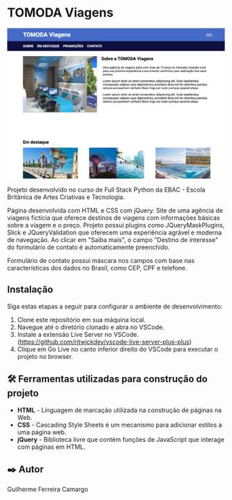 # TOMODA Viagens

<img src="assets/images/viagens.png">

Projeto desenvolvido no curso de Full Stack Python da EBAC - Escola Britânica de Artes Criativas e Tecnologia.

Página desenvolvida com HTML e CSS com jQuery. Site de uma agência de viagens fictícia que oferece destinos de viagens
com informações básicas sobre a viagem e o preço. Projeto possui plugins como JQueryMaskPlugins, Slick e JQueryValidation
que oferecem uma experiência agrável e moderna de navegação. Ao clicar em "Saiba mais", o campo "Destino de interesse"
do formulário de contato é automaticamente preenchido.

Formulário de contato possui máscara nos campos com base nas características dos dados no Brasil, como CEP, CPF e telefone.

## Instalação

Siga estas etapas a seguir para configurar o ambiente de desenvolvimento:

1. Clone este repositório em sua máquina local.
2. Navegue até o diretório clonado e abra no VSCode.
3. Instale a extensão Live Server no VSCode. (https://github.com/ritwickdey/vscode-live-server-plus-plus)
4. Clique em Go Live no canto inferior direito do VSCode para executar o projeto no browser.

## 🛠️ Ferramentas utilizadas para construção do projeto

* **HTML** - Linguagem de marcação utilizada na construção de páginas na Web.
* **CSS** - Cascading Style Sheets é um mecanismo para adicionar estilos a uma página web.
* **jQuery** - Biblioteca livre que contém funções de JavaScript que interage com páginas em HTML.

## ✒️ Autor

Guilherme Ferreira Camargo
